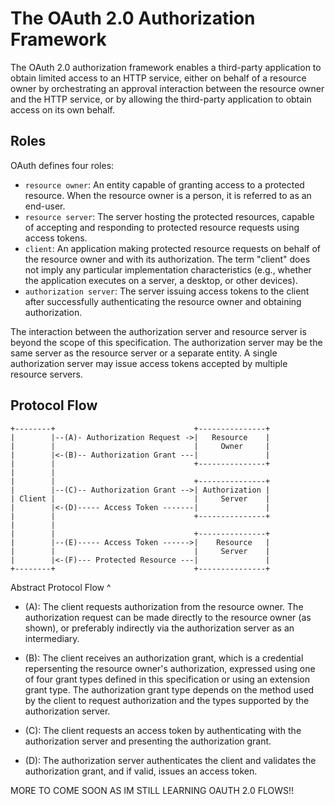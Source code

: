 # The OAuth 2.0 Authorization Framework
The OAuth 2.0 authorization framework enables a third-party application to obtain limited access to an HTTP service, either on behalf of a resource owner by orchestrating an approval interaction between the resource owner and the HTTP service, or by allowing the third-party application to obtain access on its own behalf.

## Roles
OAuth defines four roles:

- `resource owner`: An entity capable of granting access to a protected resource. When the resource owner is a person, it is referred to as an end-user.
- `resource server`: The server hosting the protected resources, capable of accepting and responding to protected resource requests using access tokens.
- `client`: An application making protected resource requests on behalf of the resource owner and with its authorization.  The term "client" does not imply any particular implementation characteristics (e.g., whether the application executes on a server, a desktop, or other devices).
- `authorization server`: The server issuing access tokens to the client after successfully authenticating the resource owner and obtaining authorization.

The interaction between the authorization server and resource server is beyond the scope of this specification. The authorization server may be the same server as the resource server or a separate entity. A single authorization server may issue access tokens accepted by multiple resource servers.

## Protocol Flow
```
+--------+                               +---------------+
|        |--(A)- Authorization Request ->|   Resource    |
|        |                               |     Owner     |
|        |<-(B)-- Authorization Grant ---|               |
|        |                               +---------------+
|        |
|        |                               +---------------+
|        |--(C)-- Authorization Grant -->| Authorization |
| Client |                               |     Server    |
|        |<-(D)----- Access Token -------|               |
|        |                               +---------------+
|        |
|        |                               +---------------+
|        |--(E)----- Access Token ------>|    Resource   |
|        |                               |     Server    |
|        |<-(F)--- Protected Resource ---|               |
+--------+                               +---------------+
```

Abstract Protocol Flow ^

- (A): The client requests authorization from the resource owner. The authorization request can be made directly to the resource owner (as shown), or preferably indirectly via the authorization server as an intermediary.

- (B): The client receives an authorization grant, which is a credential repersenting the resource owner's authorization, expressed using one of four grant types defined in this specification or using an extension grant type. The authorization grant type depends on the method used by the client to request authorization and the types supported by the authorization server.

- (C): The client requests an access token by authenticating with the authorization server and presenting the authorization grant.

- (D): The authorization server authenticates the client and validates the authorization grant, and if valid, issues an access token.

MORE TO COME SOON AS IM STILL LEARNING OAUTH 2.0 FLOWS!!
